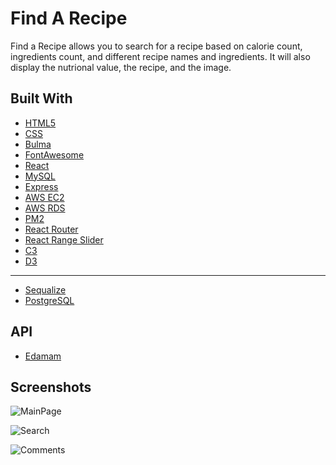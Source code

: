 Find A Recipe
===========

Find a Recipe allows you to search for a recipe based on calorie count, ingredients count, and different recipe names and ingredients. It will also display the nutrional value, the recipe, and the image.


Built With
----------

* [HTML5](https://developer.mozilla.org/en-US/docs/Web/Guide/HTML/HTML5)
* [CSS](https://developer.mozilla.org/en-US/docs/Web/CSS)
* [Bulma](https://bulma.io/)
* [FontAwesome](https://fontawesome.com/)
* [React](https://reactjs.org/)
* [MySQL](https://www.mysql.com/)
* [Express](https://expressjs.com/)
* [AWS EC2](https://aws.amazon.com/ec2/)
* [AWS RDS](https://aws.amazon.com/rds/)
* [PM2](http://pm2.keymetrics.io/)
* [React Router](https://github.com/ReactTraining/react-router)
* [React Range Slider](https://www.npmjs.com/package/react-rangeslider)
* [C3](https://c3js.org/)
* [D3](https://d3js.org/)

----------

* [Sequalize](http://docs.sequelizejs.com/)
* [PostgreSQL](https://www.postgresql.org/)

API
----------
* [Edamam](https://www.edamam.com/)

Screenshots
-----------

![MainPage](https://i.imgur.com/9uHHxv5.png)

![Search](https://i.imgur.com/62OoO1L.png)

![Comments](https://i.imgur.com/JQGxuqV.png)
